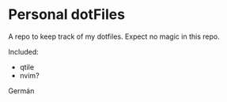# Personal dotFiles

A repo to keep track of my dotfiles. Expect no magic in this repo.

Included:

  * qtile
  * nvim?


Germán

